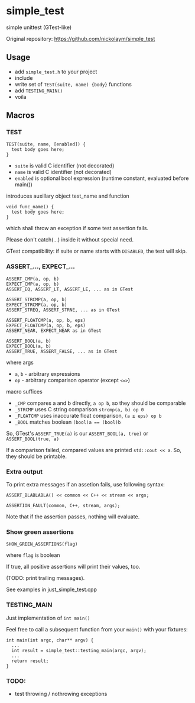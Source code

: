 # simple_test
simple unittest (GTest-like)

Original repository: https://github.com/nickolaym/simple_test

## Usage

- add `simple_test.h` to your project
- include
- write set of `TEST(suite, name) {body}` functions
- add `TESTING_MAIN()`
- voila

## Macros

### TEST
```
TEST(suite, name, [enabled]) {
  test body goes here;
}
```
- `suite` is valid C identifier (not decorated)
- `name` is valid C identifier (not decorated)
- `enabled` is optional bool expression (runtime constant, evaluated before main())

introduces auxillary object test_name and function
```
void func_name() {
  test body goes here;
}
```
which shall throw an exception if some test assertion fails.

Please don't catch(...) inside it without special need.

GTest compatibility: if suite or name starts with `DISABLED`, the test will skip.

### ASSERT_..., EXPECT_...
```
ASSERT_CMP(a, op, b)
EXPECT_CMP(a, op, b)
ASSERT_EQ, ASSERT_LT, ASSERT_LE, ... as in GTest

ASSERT_STRCMP(a, op, b)
EXPECT_STRCMP(a, op, b)
ASSERT_STREQ, ASSERT_STRNE, ... as in GTest

ASSERT_FLOATCMP(a, op, b, eps)
EXPECT_FLOATCMP(a, op, b, eps)
ASSERT_NEAR, EXPECT_NEAR as in GTest

ASSERT_BOOL(a, b)
EXPECT_BOOL(a, b)
ASSERT_TRUE, ASSERT_FALSE, ... as in GTest
```
where args
- `a`, `b` - arbitrary expressions
- `op` - arbitrary comparison operator (except `<=>`)

macro suffices
- `_CMP` compares a and b directly, `a op b`, so they should be comparable
- `_STRCMP` uses C string comparison `strcmp(a, b) op 0`
- `_FLOATCMP` uses inaccurate float comparison, `(a ± eps) op b`
- `_BOOL` matches boolean `(bool)a == (bool)b`

So, GTest's `ASSERT_TRUE(a)` is our `ASSERT_BOOL(a, true)` or `ASSERT_BOOL(true, a)`

If a comparison failed, compared values are printed `std::cout << a`.
So, they should be printable.

### Extra output

To print extra messages if an assetion fails, use following syntax:

```
ASSERT_BLABLABLA() << common << C++ << stream << args;

ASSERTION_FAULT(common, C++, stream, args);
```

Note that if the assertion passes, nothing will evaluate.

### Show green assertions

```
SHOW_GREEN_ASSERTIONS(flag)
```
where `flag` is boolean

If true, all positive assertions will print their values, too.

(TODO: print trailing messages).

See examples in just_simple_test.cpp


### TESTING_MAIN
Just implementation of `int main()`

Feel free to call a subsequent function from your `main()` with your fixtures:
```
int main(int argc, char** argv) {
  ...
  int result = simple_test::testing_main(argc, argv);
  ...
  return result;
}
```

### TODO:
- test throwing / nothrowing exceptions
